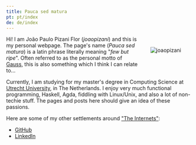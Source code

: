 ```yaml
---
title: Pauca sed matura
pt: pt/index
de: de/index
---
```


<img src="/files/imgs/style/joaopizani.jpg" alt="joaopizani" style="float: right; margin: 30px" />

Hi! I am João Paulo Pizani Flor (_joaopizani_) and this is my personal webpage.
The page's name (_Pauca sed matura_) is a latin phrase literally meaning "_few but ripe_".
Often referred to as the personal motto of [Gauss](https://en.wikiquote.org/wiki/Carl_Friedrich_Gauss),
this is also something which I think I can relate to...

Currently, I am studying for my master's degree in Computing Science at
[Utrecht University](http://www.uu.nl), in The Netherlands.
I enjoy very much functional programming, Haskell, Agda, fiddling with Linux/Unix,
and also a lot of non-techie stuff. The pages and posts here should give an idea of these passions.

Here are some of my other settlements around
<a href="https://www.youtube.com/watch?v=LKTH6f1JfX8" target="_blank">"The Internets"</a>:

  * <a href="https://github.com/joaopizani" target="_blank">GitHub</a>
  * <a href="http://linkedin.com/in/joaopizani" target="_blank">LinkedIn</a>

